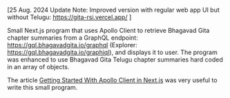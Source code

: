 [25 Aug. 2024 Update Note: Improved version with regular web app UI but without Telugu: https://gita-rsi.vercel.app/ ] 

Small Next.js program that uses Apollo Client to retrieve Bhagavad Gita chapter summaries from a GraphQL endpoint: https://gql.bhagavadgita.io/graphql (Explorer: https://gql.bhagavadgita.io/graphiql), and displays it to user. The program was enhanced to use Bhagavad Gita Telugu chapter summaries hard coded in an array of objects.

The article [Getting Started With Apollo Client in Next.js](https://www.apollographql.com/blog/next-js-getting-started) was very useful to write this small program.
